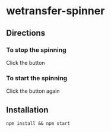 # wetransfer-spinner

## Directions

### To stop the spinning

Click the button

### To start the spinning

Click the button again

## Installation

`npm install && npm start`
